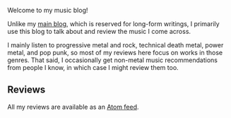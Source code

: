 Welcome to my music blog!

Unlike my [main blog](/blog), which is reserved for long-form writings, I primarily use this blog to talk about and review the music I come across.

I mainly listen to progressive metal and rock, technical death metal, power metal, and pop punk, so most of my reviews here focus on works in those genres. That said, I occasionally get non-metal music recommendations from people I know, in which case I might review them too.

## Reviews

All my reviews are available as an [Atom feed](/reviews/atom.xml).